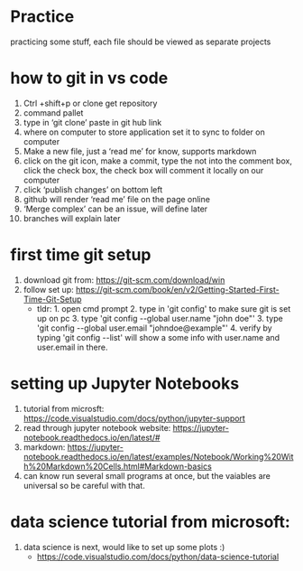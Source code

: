 # Practice
practicing some stuff, each file should be viewed as separate projects


# how to git in vs code

1. Ctrl +shift+p or clone get repository 
2. command pallet 
3. type in ‘git clone’ paste in git hub link
4. where on computer to store application set it to sync to folder on computer 
5. Make a new file, just a ‘read me’ for know, supports markdown
6. click on the git icon, make a commit, type the not into the comment box, click the check box, the check box will comment it locally on our computer 
7. click ‘publish changes’ on bottom left 
8. github will render ‘read me’ file on the page online
9. ‘Merge complex’ can be an issue, will define later 
10. branches will explain later


# first time git setup

1. download git from: https://git-scm.com/download/win
2. follow set up: https://git-scm.com/book/en/v2/Getting-Started-First-Time-Git-Setup
    - tldr: 1. open cmd prompt
            2. type in 'git config' to make sure git is set up on pc
            3. type 'git config --global user.name "john doe"'
            3. type 'git config --global user.email "johndoe@example"'
            4. verify by typing 'git config --list' will show a some info with user.name and user.email in there. 


# setting up Jupyter Notebooks

1. tutorial from microsft: https://code.visualstudio.com/docs/python/jupyter-support
2. read through jupyter notebook website: https://jupyter-notebook.readthedocs.io/en/latest/#
3. markdown: https://jupyter-notebook.readthedocs.io/en/latest/examples/Notebook/Working%20With%20Markdown%20Cells.html#Markdown-basics
4. can know run several small programs at once, but the vaiables are universal so be careful with that. 


# data science tutorial from microsoft:

1. data science is next, would like to set up some plots :)
    - https://code.visualstudio.com/docs/python/data-science-tutorial